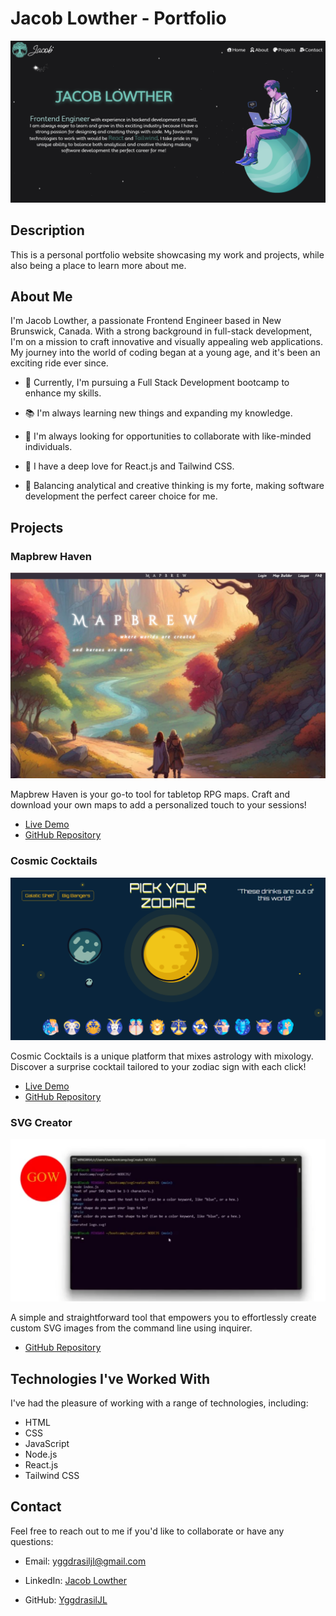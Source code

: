 # Jacob Lowther - Portfolio

![Portfolio Screenshot](public/assets/portfolio-ss.png)

## Description

This is a personal portfolio website showcasing my work and projects, while also being a place to learn more about me.

## About Me

I'm Jacob Lowther, a passionate Frontend Engineer based in New Brunswick, Canada. With a strong background in full-stack development, I'm on a mission to craft innovative and visually appealing web applications. My journey into the world of coding began at a young age, and it's been an exciting ride ever since.

- 🔭 Currently, I'm pursuing a Full Stack Development bootcamp to enhance my skills.

- 📚 I'm always learning new things and expanding my knowledge.

- 🤝 I'm always looking for opportunities to collaborate with like-minded individuals.

- 🌱 I have a deep love for React.js and Tailwind CSS.

- 🚀 Balancing analytical and creative thinking is my forte, making software development the perfect career choice for me.

## Projects

### Mapbrew Haven

![Mapbrew Haven](public/assets/portfolio/mapbrew.png)

Mapbrew Haven is your go-to tool for tabletop RPG maps. Craft and download your own maps to add a personalized touch to your sessions!

- [Live Demo](https://mapbrew-websitee-20a575919a4b.herokuapp.com/login)
- [GitHub Repository](https://github.com/YggdrasilJL/mapbrew-haven)

### Cosmic Cocktails

![Cosmic Cocktails](public/assets/portfolio/cosmic-cocktails.png)

Cosmic Cocktails is a unique platform that mixes astrology with mixology. Discover a surprise cocktail tailored to your zodiac sign with each click!

- [Live Demo](https://graycoded.github.io/cosmic-cocktail-2.0)
- [GitHub Repository](https://github.com/YggdrasilJL/cosmic-cocktails)

### SVG Creator

![SVG Creator](public/assets/portfolio/svg-creator.png)

A simple and straightforward tool that empowers you to effortlessly create custom SVG images from the command line using inquirer.

- [GitHub Repository](https://github.com/YggdrasilJL/svgCreator-NODEJS)

## Technologies I've Worked With

I've had the pleasure of working with a range of technologies, including:

- HTML
- CSS
- JavaScript
- Node.js
- React.js
- Tailwind CSS

## Contact

Feel free to reach out to me if you'd like to collaborate or have any questions:

- Email: yggdrasiljl@gmail.com

- LinkedIn: [Jacob Lowther](https://www.linkedin.com/in/jacob-lowther)

- GitHub: [YggdrasilJL](https://github.com/YggdrasilJL)
